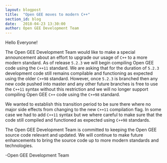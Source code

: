 ```yaml
---
layout: blogpost
title:  "Open GEE moves to modern C++"
section_id: blog
date:   2018-04-23 13:30:00
author: Open GEE Development Team
---
```


Hello Everyone!

The Open GEE Development Team would like to make a special announcement about an
effort to upgrade our usage of `C++` to a more modern standard. As of release
`5.2.3` we will begin compiling Open GEE code using the `C++11` standard. We are
asking that for the duration of `5.2.3` development code still remains compilable
and functioning as expected using the older `C++98` standard. However, once `5.2.3`
is branched then any new code pushed into master and any other future branches
is free to use the `C++11` syntax without this restriction and we will no longer
support compiling Open GEE `C++` code using the `C++98` standard.

We wanted to establish this transition period to be sure there where no major
side effects from changing to the new `C++11` compilation flag. In some case we
had to add `C++11` syntax but we where careful to make sure that the code still
compiled and functioned as expected using `C++98` standards.

The Open GEE Development Team is committed to keeping the Open GEE source code
relevant and updated. We will continue to make future enhancements to bring the
source code up to more modern standards and technologies.

-Open GEE Development Team
